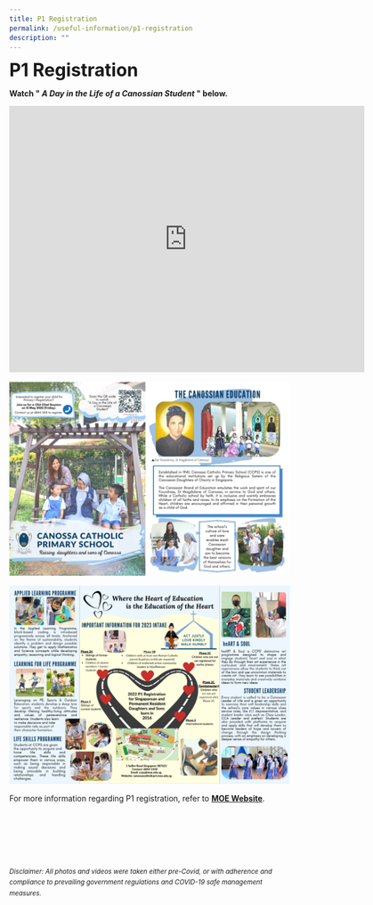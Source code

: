 ```yaml
---
title: P1 Registration
permalink: /useful-information/p1-registration
description: ""
---
```

**<font size=6> P1 Registration</font>**

**Watch " _A Day in the Life of a Canossian Student_ " below.**

<iframe width="638" height="478" src="https://www.youtube.com/embed/ewpPrYXZMBA" title="A Day in the Life of a Canossian" frameborder="0" allow="accelerometer; autoplay; clipboard-write; encrypted-media; gyroscope; picture-in-picture" allowfullscreen></iframe>

![](/images/Useful%20Information/P1%20Registration%201.png)

![](/images/Useful%20Information/P1%20Registration%202.png)

For more information regarding P1 registration, refer to [**MOE Website**](https://www.moe.gov.sg/primary/p1-registration).


<br><br><br><br><br><br>
<sup>_Disclaimer: All photos and videos were taken either pre-Covid, or with adherence and compliance to prevailing government regulations and COVID-19 safe management measures._</sup>
